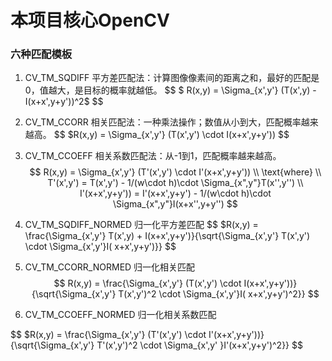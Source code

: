 # 本项目核心OpenCV

### 六种匹配模板

1. CV_TM_SQDIFF 平方差匹配法：计算图像像素间的距离之和，最好的匹配是0，值越大，是目标的概率就越低。
   $$
   $ R(x,y) = \Sigma_{x',y'}  (T(x',y) - I(x+x',y+y'))^2$
   $$
2. CV_TM_CCORR 相关匹配法：一种乘法操作；数值从小到大，匹配概率越来越高。
   $$
   $R(x,y) = \Sigma_{x',y'}  (T(x',y') \cdot I(x+x',y+y'))
   $$


3. CV_TM_CCOEFF 相关系数匹配法：从-1到1，匹配概率越来越高。
   $$
   R(x,y) = \Sigma_{x',y'}  (T'(x',y') \cdot I'(x+x',y+y')) \\
   \text{where} \\
   T'(x',y') = T(x',y') - 1/(w\cdot h)\cdot \Sigma_{x",y"}T(x'',y'') \\
   I'(x+x',y+y')) = I'(x+x',y+y') - 1/(w\cdot h)\cdot \Sigma_{x",y"}I(x+x'',y+y'')
   $$

4. CV_TM_SQDIFF_NORMED 归一化平方差匹配
   $$
   $R(x,y) = \frac{\Sigma_{x',y'} T(x',y) + I(x+x',y+y')}{\sqrt{\Sigma_{x',y'} T(x',y') \cdot \Sigma_{x',y'}I(
   x+x',y+y')}}
   $$

5. CV_TM_CCORR_NORMED 归一化相关匹配
   $$
   R(x,y) = \frac{\Sigma_{x',y'}  (T(x',y') \cdot I(x+x',y+y'))}{\sqrt{\Sigma_{x',y'} T(x',y')^2 \cdot \Sigma_{x',y'}I(
   x+x',y+y')^2}}
   $$

6. CV_TM_CCOEFF_NORMED 归一化相关系数匹配

$$
$R(x,y) = \frac{\Sigma_{x',y'}  (T'(x',y') \cdot I'(x+x',y+y'))}{\sqrt{\Sigma_{x',y'} T'(x',y')^2 \cdot \Sigma_{x',y'
}I'(x+x',y+y')^2}}
$$

